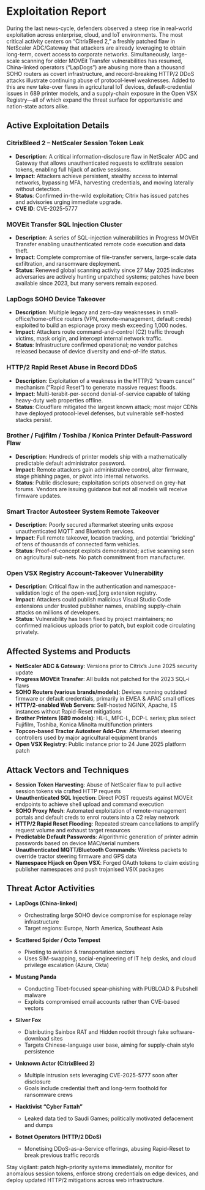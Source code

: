 # Exploitation Report

During the last news-cycle, defenders observed a steep rise in real-world exploitation across enterprise, cloud, and IoT environments.  The most critical activity centers on “CitrixBleed 2,” a freshly patched flaw in NetScaler ADC/Gateway that attackers are already leveraging to obtain long-term, covert access to corporate networks.  Simultaneously, large-scale scanning for older MOVEit Transfer vulnerabilities has resumed, China-linked operators (“LapDogs”) are abusing more than a thousand SOHO routers as covert infrastructure, and record-breaking HTTP/2 DDoS attacks illustrate continuing abuse of protocol-level weaknesses.  Added to this are new take-over flaws in agricultural IoT devices, default-credential issues in 689 printer models, and a supply-chain exposure in the Open VSX Registry—all of which expand the threat surface for opportunistic and nation-state actors alike.

## Active Exploitation Details

### CitrixBleed 2 – NetScaler Session Token Leak
- **Description**: A critical information-disclosure flaw in NetScaler ADC and Gateway that allows unauthenticated requests to exfiltrate session tokens, enabling full hijack of active sessions.
- **Impact**: Attackers achieve persistent, stealthy access to internal networks, bypassing MFA, harvesting credentials, and moving laterally without detection.
- **Status**: Confirmed in-the-wild exploitation; Citrix has issued patches and advisories urging immediate upgrade.
- **CVE ID**: CVE-2025-5777

### MOVEit Transfer SQL Injection Cluster
- **Description**: A series of SQL-injection vulnerabilities in Progress MOVEit Transfer enabling unauthenticated remote code execution and data theft.
- **Impact**: Complete compromise of file-transfer servers, large-scale data exfiltration, and ransomware deployment.
- **Status**: Renewed global scanning activity since 27 May 2025 indicates adversaries are actively hunting unpatched systems; patches have been available since 2023, but many servers remain exposed.

### LapDogs SOHO Device Takeover
- **Description**: Multiple legacy and zero-day weaknesses in small-office/home-office routers (VPN, remote-management, default creds) exploited to build an espionage proxy mesh exceeding 1,000 nodes.
- **Impact**: Attackers route command-and-control (C2) traffic through victims, mask origin, and intercept internal network traffic.
- **Status**: Infrastructure confirmed operational; no vendor patches released because of device diversity and end-of-life status.

### HTTP/2 Rapid Reset Abuse in Record DDoS
- **Description**: Exploitation of a weakness in the HTTP/2 “stream cancel” mechanism (“Rapid Reset”) to generate massive request floods.
- **Impact**: Multi-terabit-per-second denial-of-service capable of taking heavy-duty web properties offline.
- **Status**: Cloudflare mitigated the largest known attack; most major CDNs have deployed protocol-level defenses, but vulnerable self-hosted stacks persist.

### Brother / Fujifilm / Toshiba / Konica Printer Default-Password Flaw
- **Description**: Hundreds of printer models ship with a mathematically predictable default administrator password.
- **Impact**: Remote attackers gain administrative control, alter firmware, stage phishing pages, or pivot into internal networks.
- **Status**: Public disclosure; exploitation scripts observed on grey-hat forums.  Vendors are issuing guidance but not all models will receive firmware updates.

### Smart Tractor Autosteer System Remote Takeover
- **Description**: Poorly secured aftermarket steering units expose unauthenticated MQTT and Bluetooth services.
- **Impact**: Full remote takeover, location tracking, and potential “bricking” of tens of thousands of connected farm vehicles.
- **Status**: Proof-of-concept exploits demonstrated; active scanning seen on agricultural sub-nets.  No patch commitment from manufacturer.

### Open VSX Registry Account-Takeover Vulnerability
- **Description**: Critical flaw in the authentication and namespace-validation logic of the open-vsx[.]org extension registry.
- **Impact**: Attackers could publish malicious Visual Studio Code extensions under trusted publisher names, enabling supply-chain attacks on millions of developers.
- **Status**: Vulnerability has been fixed by project maintainers; no confirmed malicious uploads prior to patch, but exploit code circulating privately.

## Affected Systems and Products

- **NetScaler ADC & Gateway**: Versions prior to Citrix’s June 2025 security update  
- **Progress MOVEit Transfer**: All builds not patched for the 2023 SQL-i flaws  
- **SOHO Routers (various brands/models)**: Devices running outdated firmware or default credentials, primarily in EMEA & APAC small offices  
- **HTTP/2-enabled Web Servers**: Self-hosted NGINX, Apache, IIS instances without Rapid-Reset mitigations  
- **Brother Printers (689 models)**: HL-L, MFC-L, DCP-L series; plus select Fujifilm, Toshiba, Konica Minolta multifunction printers  
- **Topcon-based Tractor Autosteer Add-Ons**: Aftermarket steering controllers used by major agricultural equipment brands  
- **Open VSX Registry**: Public instance prior to 24 June 2025 platform patch

## Attack Vectors and Techniques

- **Session Token Harvesting**: Abuse of NetScaler flaw to pull active session tokens via crafted HTTP requests  
- **Unauthenticated SQL Injection**: Direct POST requests against MOVEit endpoints to achieve shell upload and command execution  
- **SOHO Proxy Mesh**: Automated exploitation of remote-management portals and default creds to enrol routers into a C2 relay network  
- **HTTP/2 Rapid Reset Flooding**: Repeated stream cancellations to amplify request volume and exhaust target resources  
- **Predictable Default Passwords**: Algorithmic generation of printer admin passwords based on device MAC/serial numbers  
- **Unauthenticated MQTT/Bluetooth Commands**: Wireless packets to override tractor steering firmware and GPS data  
- **Namespace Hijack on Open VSX**: Forged OAuth tokens to claim existing publisher namespaces and push trojanised VSIX packages  

## Threat Actor Activities

- **LapDogs (China-linked)**  
  - Orchestrating large SOHO device compromise for espionage relay infrastructure  
  - Target regions: Europe, North America, Southeast Asia  

- **Scattered Spider / Octo Tempest**  
  - Pivoting to aviation & transportation sectors  
  - Uses SIM-swapping, social-engineering of IT help desks, and cloud privilege escalation (Azure, Okta)  

- **Mustang Panda**  
  - Conducting Tibet-focused spear-phishing with PUBLOAD & Pubshell malware  
  - Exploits compromised email accounts rather than CVE-based vectors  

- **Silver Fox**  
  - Distributing Sainbox RAT and Hidden rootkit through fake software-download sites  
  - Targets Chinese-language user base, aiming for supply-chain style persistence  

- **Unknown Actor (CitrixBleed 2)**  
  - Multiple intrusion sets leveraging CVE-2025-5777 soon after disclosure  
  - Goals include credential theft and long-term foothold for ransomware crews  

- **Hacktivist “Cyber Fattah”**  
  - Leaked data tied to Saudi Games; politically motivated defacement and dumps  

- **Botnet Operators (HTTP/2 DDoS)**  
  - Monetising DDoS-as-a-Service offerings, abusing Rapid-Reset to break previous traffic records  

Stay vigilant: patch high-priority systems immediately, monitor for anomalous session tokens, enforce strong credentials on edge devices, and deploy updated HTTP/2 mitigations across web infrastructure.